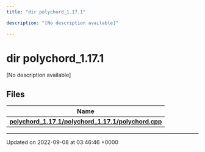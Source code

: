 ```yaml
---
title: "dir polychord_1.17.1"

description: "[No description available]"

---
```


# dir polychord_1.17.1

[No description available]

## Files

| Name           |
| -------------- |
| **[polychord_1.17.1/polychord_1.17.1/polychord.cpp](/documentation/code/files/polychord__1_817_81_2polychord_8cpp/#file-polychord-1-17-1-polychord-1-17-1-polychord-cpp)**  |






-------------------------------

Updated on 2022-09-08 at 03:46:46 +0000
